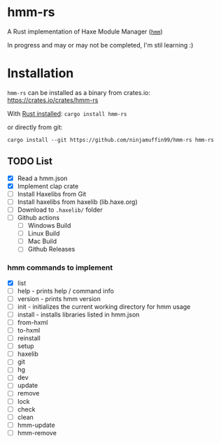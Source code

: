 # hmm-rs

A Rust implementation of Haxe Module Manager ([`hmm`](https://github.com/andywhite37/hmm))

In progress and may or may not be completed, I'm stil learning :)

# Installation

`hmm-rs` can be installed as a binary from crates.io: https://crates.io/crates/hmm-rs

With [Rust installed](https://www.rust-lang.org/tools/install):
`cargo install hmm-rs`

or directly from git:

`cargo install --git https://github.com/ninjamuffin99/hmm-rs hmm-rs`

## TODO List

- [x] Read a hmm.json
- [x] Implement clap crate
- [ ] Install Haxelibs from Git
- [ ] Install haxelibs from haxelib (lib.haxe.org)
- [ ] Download to `.haxelib/` folder
- [ ] Github actions
  - [ ] Windows Build
  - [ ] Linux Build
  - [ ] Mac Build
  - [ ] Github Releases

### hmm commands to implement

- [x] list
- [ ] help - prints help / command info
- [ ] version - prints hmm version
- [ ] init - initializes the current working directory for hmm usage
- [ ] install - installs libraries listed in hmm.json
- [ ] from-hxml
- [ ] to-hxml
- [ ] reinstall
- [ ] setup
- [ ] haxelib
- [ ] git
- [ ] hg
- [ ] dev
- [ ] update
- [ ] remove
- [ ] lock
- [ ] check
- [ ] clean
- [ ] hmm-update
- [ ] hmm-remove
